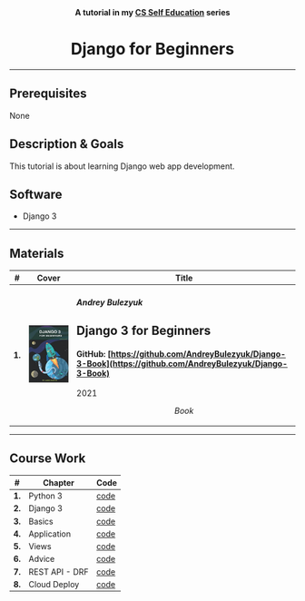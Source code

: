 <div align="center">
  <b>A tutorial in my <a href="https://github.com/abeerarshad2025/CS-Self-Education">CS Self Education</a> series</b>
  <h1>Django for Beginners</h1>
</div>

---

## Prerequisites

None

## Description & Goals

This tutorial is about learning Django web app development.

## Software

- Django 3

---

## Materials

| # | Cover | Title |
| ------ | ------ | ------ |
| **1.** | ![](django3book.jpg) | <h4><i>Andrey Bulezyuk</i></h4><h2>Django 3 for Beginners</h2><h4>GitHub: [https://github.com/AndreyBulezyuk/Django-3-Book](https://github.com/AndreyBulezyuk/Django-3-Book)</h4><p>2021</p><p align="center"><i>Book</i></p> |

---

## Course Work

| # | Chapter | Code |
| ------ | ------ | ------ |
| **1.** | Python 3 | [code](https://github.com/abeerarshad2025/Django-for-Beginners/tree/main/1-python3) |
| **2.** | Django 3 | [code]() |
| **3.** | Basics | [code]() |
| **4.** | Application | [code]() |
| **5.** | Views | [code]() |
| **6.** | Advice | [code]() |
| **7.** | REST API - DRF | [code]() |
| **8.** | Cloud Deploy | [code]() |
